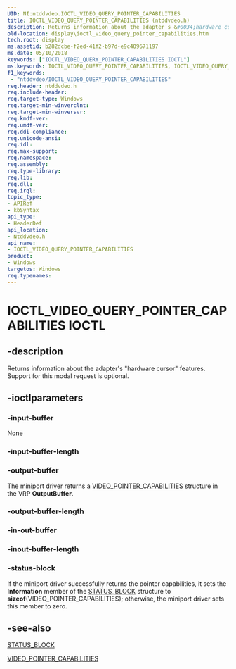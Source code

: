 ```yaml
---
UID: NI:ntddvdeo.IOCTL_VIDEO_QUERY_POINTER_CAPABILITIES
title: IOCTL_VIDEO_QUERY_POINTER_CAPABILITIES (ntddvdeo.h)
description: Returns information about the adapter's &#0034;hardware cursor&#0034; features. Support for this modal request is optional.
old-location: display\ioctl_video_query_pointer_capabilities.htm
tech.root: display
ms.assetid: b282dcbe-f2ed-41f2-b97d-e9c409671197
ms.date: 05/10/2018
keywords: ["IOCTL_VIDEO_QUERY_POINTER_CAPABILITIES IOCTL"]
ms.keywords: IOCTL_VIDEO_QUERY_POINTER_CAPABILITIES, IOCTL_VIDEO_QUERY_POINTER_CAPABILITIES control, IOCTL_VIDEO_QUERY_POINTER_CAPABILITIES control code [Display Devices], Video_IOCTLs_42064dfd-73fb-4afc-aa3b-4e1ec4829e99.xml, display.ioctl_video_query_pointer_capabilities, ntddvdeo/IOCTL_VIDEO_QUERY_POINTER_CAPABILITIES
f1_keywords:
 - "ntddvdeo/IOCTL_VIDEO_QUERY_POINTER_CAPABILITIES"
req.header: ntddvdeo.h
req.include-header: 
req.target-type: Windows
req.target-min-winverclnt: 
req.target-min-winversvr: 
req.kmdf-ver: 
req.umdf-ver: 
req.ddi-compliance: 
req.unicode-ansi: 
req.idl: 
req.max-support: 
req.namespace: 
req.assembly: 
req.type-library: 
req.lib: 
req.dll: 
req.irql: 
topic_type:
- APIRef
- kbSyntax
api_type:
- HeaderDef
api_location:
- Ntddvdeo.h
api_name:
- IOCTL_VIDEO_QUERY_POINTER_CAPABILITIES
product:
- Windows
targetos: Windows
req.typenames: 
---
```


# IOCTL_VIDEO_QUERY_POINTER_CAPABILITIES IOCTL


## -description



Returns information about the adapter's "hardware cursor" features. Support for this modal request is optional.




## -ioctlparameters




### -input-buffer

None


### -input-buffer-length








### -output-buffer

The miniport driver returns a <a href="https://docs.microsoft.com/windows-hardware/drivers/ddi/ntddvdeo/ns-ntddvdeo-_video_pointer_capabilities">VIDEO_POINTER_CAPABILITIES</a> structure in the VRP <b>OutputBuffer</b>.


### -output-buffer-length








### -in-out-buffer








### -inout-buffer-length








### -status-block

If the miniport driver successfully returns the pointer capabilities, it sets the <b>Information</b> member of the <a href="https://docs.microsoft.com/windows-hardware/drivers/ddi/video/ns-video-_status_block">STATUS_BLOCK</a> structure to <b>sizeof</b>(VIDEO_POINTER_CAPABILITIES); otherwise, the miniport driver sets this member to zero.


## -see-also




<a href="https://docs.microsoft.com/windows-hardware/drivers/ddi/video/ns-video-_status_block">STATUS_BLOCK</a>



<a href="https://docs.microsoft.com/windows-hardware/drivers/ddi/ntddvdeo/ns-ntddvdeo-_video_pointer_capabilities">VIDEO_POINTER_CAPABILITIES</a>
 

 

